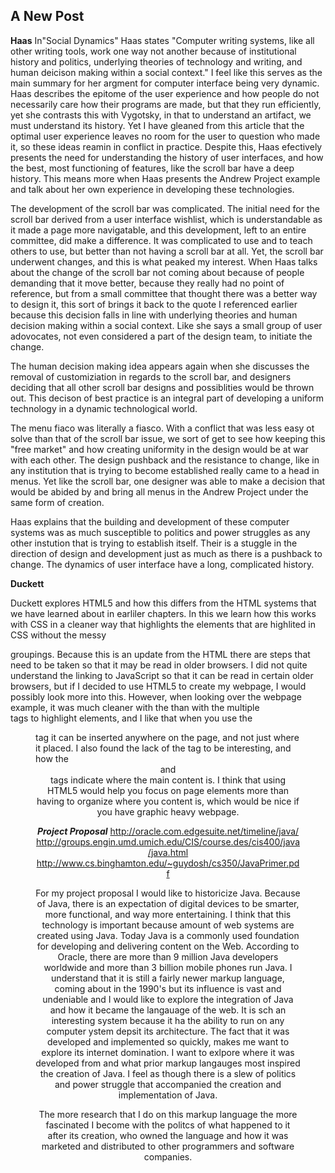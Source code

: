 ## A New Post

**Haas**
In"Social Dynamics" Haas states "Computer writing systems, like all other writing tools, work one way not another because of institutional history and politics, underlying theories of technology and writing, and human deicison making within a social context." I feel like this serves as the main summary for her argment for computer interface being very dynamic. Haas describes the epitome of the user experience and how people do not necessarily care how their programs are made, but that they run efficiently, yet she contrasts this with Vygotsky, in that to understand an artifact, we must understand its history. Yet I have gleaned from this article that the optimal user experience leaves no room for the user to question who made it, so these ideas reamin in conflict in practice. Despite this, Haas efectively presents the need for understanding the history of user interfaces, and how the best, most functioning of features, like the scroll bar have a deep history. This means more when Haas presents the Andrew Project example and talk about her own experience in developing these 
technologies. 

The development of the scroll bar was complicated. The initial need for the scroll bar derived from a user interface wishlist, which is understandable as it made a page more navigatable, and this development, left to an entire committee, did make a difference. It was complicated to use and to teach others to use, but better than not having a scroll bar at all. Yet, the scroll bar underwent changes, and this is what peaked my interest. When Haas talks about the change of the scroll bar not coming about because of people demanding that it move better, because they really had no point of reference, but from a small committee that thought there was a better way to design it, this sort of brings it back to the quote I referenced earlier because this decision falls in line with underlying theories and human decision making within a social context. Like she says a small group of user adovocates, not even considered a part of the design team, to initiate the change. 

The human decision making idea appears again when she discusses the removal of customiziation in regards to the scroll bar, and designers deciding that all other scroll bar designs and possiblities would be thrown out. This decison of best practice is an integral part of developing a uniform technology in a dynamic technological world.

The menu fiaco was literally a fiasco. With a conflict that was less easy ot solve than that of the scroll bar issue, we sort of get to see how keeping this "free market" and how creating uniformity in the design would be at war with each other. The design pushback and the resistance to change, like in any institution that is trying to become established really came to a head in menus. Yet like the scroll bar, one designer was able to make a decision that would be abided by and bring all menus in the Andrew Project under the same form of creation. 

Haas explains that the building and development of these computer systems was as much susceptible to politics and power struggles as any other instution that is trying to establish itself. Their is a stuggle in the direction of design and development just as much as there is a pushback to change. The dynamics of user interface have a long, complicated history. 

**Duckett**

Duckett explores HTML5 and how this differs from the HTML systems that we have learned about in earliler chapters. In this we learn how this works with CSS in a cleaner way that highlights the elements that are highlited in CSS without the messy <div> groupings. Because this is an update from the HTML there are steps that need to be taken so that it may be read in older browsers. I did not quite understand the linking to JavaScript so that it can be read in certain older browsers, but if I decided to use HTML5 to create my webpage, I would possibly look more into this. However, when looking over the webpage example, it was much cleaner with the <hgroups> than with the multiple <div> tags to highlight elements, and I like that when you use the <figure> tag it can be inserted anywhere on the page, and not just where it placed. I also found the lack of the <content> tag to be interesting, and how the <header> and <footer> tags indicate where the main content is. I think that using HTML5 would help you focus on page elements more than having to organize where you content is, which would be nice if you have graphic heavy webpage. 

***Project Proposal***
http://oracle.com.edgesuite.net/timeline/java/
http://groups.engin.umd.umich.edu/CIS/course.des/cis400/java/java.html
http://www.cs.binghamton.edu/~guydosh/cs350/JavaPrimer.pdf

For my project proposal I would like to historicize Java. Because of Java, there is an expectation of digital devices to be smarter, more functional, and way more entertaining. I think that this technology is important because amount of web systems are created using Java. Today Java is a commonly used foundation for developing and delivering content on the Web. According to Oracle, there are more than 9 million Java developers worldwide and more than 3 billion mobile phones run Java.
I understand that it is still a fairly newer markup language, coming about in the 1990's but its influence is vast and undeniable and I would like to explore the integration of Java and how it became the langauage of the web. It is sch an interesting system because it ha the ability to run on any computer ystem depsit its architecture. The fact that it was developed and implemented so quickly, makes me want to explore its internet domination. I want to exlpore where it was developed from and what prior markup langauges most inspired the creation of Java. I feel as though there is a slew of politics and power struggle that accompanied the creation and implementation of Java. 

The more research that I do on this markup language the more fascinated I become with the politcs of what happened to it after its creation, who owned the language and how it was marketed and distributed to other programmers and software companies. 
